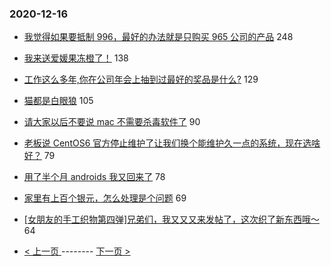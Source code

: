 ### 2020-12-16 
- [我觉得如果要抵制 996，最好的办法就是只购买 965 公司的产品](https://www.v2ex.com/t/735897) 248
- [我来送爱媛果冻橙了！](https://www.v2ex.com/t/736020) 138
- [工作这么多年,你在公司年会上抽到过最好的奖品是什么?](https://www.v2ex.com/t/736042) 129
- [猫都是白眼狼](https://www.v2ex.com/t/735878) 105
- [请大家以后不要说 mac 不需要杀毒软件了](https://www.v2ex.com/t/735922) 90
- [老板说 CentOS6 官方停止维护了让我们换个能维护久一点的系统，现在选啥好？](https://www.v2ex.com/t/735961) 79
- [用了半个月 androids 我又回来了](https://www.v2ex.com/t/735893) 78
- [家里有上百个银元，怎么处理是个问题](https://www.v2ex.com/t/735859) 69
- [[女朋友的手工织物第四弹]兄弟们，我又又又来发帖了，这次织了新东西哦～](https://www.v2ex.com/t/735845) 64 

- [ < 上一页 ](https://github.com/able8/v2ex-hot-record/blob/master/2020-12-15.md) -------- [ 下一页 > ](https://github.com/able8/v2ex-hot-record/blob/master/2020-12-17.md)